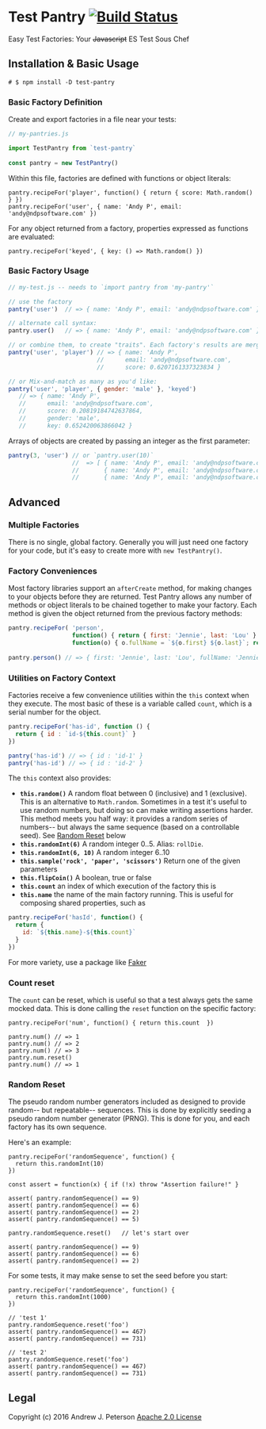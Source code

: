 # Test Pantry  [![Build Status](https://travis-ci.org/ndp-software/test-pantry.svg?branch=master)](https://travis-ci.org/ndp-software/test-pantry)
Easy Test Factories: Your <del>Javascript</del> ES Test Sous Chef 

## Installation & Basic Usage

`# $ npm install -D test-pantry`

### Basic Factory Definition

Create and export factories in a file near your tests:
 
```javascript
// my-pantries.js

import TestPantry from `test-pantry`
 
const pantry = new TestPantry()
```

Within this file, factories are defined with functions or object literals:

```
pantry.recipeFor('player', function() { return { score: Math.random() } })
pantry.recipeFor('user', { name: 'Andy P', email: 'andy@ndpsoftware.com' })
```

For any object returned from a factory, properties expressed as functions are evaluated:

```
pantry.recipeFor('keyed', { key: () => Math.random() })
```

### Basic Factory Usage

```javascript
// my-test.js -- needs to `import pantry from 'my-pantry'`

// use the factory
pantry('user')  // => { name: 'Andy P', email: 'andy@ndpsoftware.com' }

// alternate call syntax:
pantry.user()   // => { name: 'Andy P', email: 'andy@ndpsoftware.com' }

// or combine them, to create "traits". Each factory's results are merged:
pantry('user', 'player') // => { name: 'Andy P',
                         //      email: 'andy@ndpsoftware.com',
                         //      score: 0.6207161337323834 }

// or Mix-and-match as many as you'd like:
pantry('user', 'player', { gender: 'male' }, 'keyed')
   // => { name: 'Andy P',
   //      email: 'andy@ndpsoftware.com',
   //      score: 0.20819184742637864,
   //      gender: 'male',
   //      key: 0.652420063866042 }
```
Arrays of objects are created by passing an integer as the first parameter:

```javascript
pantry(3, 'user') // or `pantry.user(10)`
                  //  => [ { name: 'Andy P', email: 'andy@ndpsoftware.com' },
                  //       { name: 'Andy P', email: 'andy@ndpsoftware.com' },
                  //       { name: 'Andy P', email: 'andy@ndpsoftware.com' } ]
```

## Advanced

### Multiple Factories

There is no single, global factory. Generally you will just need one factory for your
code, but it's easy to create more with `new TestPantry()`.


### Factory Conveniences

Most factory libraries support an `afterCreate` method, for making changes to your objects
before they are returned. Test Pantry allows any number of methods or object literals to be 
chained together to make your factory. Each method is given the object returned from 
the previous factory methods:

```javascript
pantry.recipeFor( 'person',
                  function() { return { first: 'Jennie', last: 'Lou' } },
                  function(o) { o.fullName = `${o.first} ${o.last}`; return o })
                  
pantry.person() // => { first: 'Jennie', last: 'Lou', fullName: 'Jennie Lou' }                  
```                 

### Utilities on Factory Context

Factories receive a few convenience utilities within the `this` context when they execute.
The most basic of these is a variable called `count`, which is a serial number 
for the object.

```javascript
pantry.recipeFor('has-id', function () {
  return { id : `id-${this.count}` }
})

pantry('has-id') // => { id : 'id-1' }
pantry('has-id') // => { id : 'id-2' }
```

The `this` context also provides:

  * **`this.random()`** A random float between 0 (inclusive) and 1 (exclusive). This is an alternative to `Math.random`. Sometimes in a test it's useful to use random numbers, but doing so can make writing assertions harder. This method meets you half way: it provides a random series of numbers-- but always the same sequence (based on a controllable seed). See [Random Reset](#random-reset) below
  * **`this.randomInt(6)`** A random integer 0..5. Alias: `rollDie`.
  * **`this.randomInt(6, 10)`** A random integer 6..10
  * **`this.sample('rock', 'paper', 'scissors')`** Return one of the given parameters
  * **`this.flipCoin()`** A boolean, true or false
  * **`this.count`** an index of which execution of the factory this is
  * **`this.name`** the name of the main factory running. This is useful for composing shared properties, such as 
```javascript
pantry.recipeFor('hasId', function() {  
  return {
    id: `${this.name}-${this.count}`
  }
})
```
  
For more variety, use a package like [Faker](https://www.npmjs.com/package/faker)

### Count reset

The `count` can be reset, which is useful so that a test always gets the 
 same mocked data. This is done calling the `reset` function on the specific factory:

```
pantry.recipeFor('num', function() { return this.count  })

pantry.num() // => 1
pantry.num() // => 2
pantry.num() // => 3
pantry.num.reset()
pantry.num() // => 1
```

### Random Reset

The pseudo random number generators included as designed to provide random--
but repeatable-- sequences. This is done by explicitly seeding a pseudo random number
generator (PRNG). This is done for you, and each factory has its own sequence.

Here's an example:

```
pantry.recipeFor('randomSequence', function() {
  return this.randomInt(10)
})

const assert = function(x) { if (!x) throw "Assertion failure!" }

assert( pantry.randomSequence() == 9)
assert( pantry.randomSequence() == 6)
assert( pantry.randomSequence() == 2)
assert( pantry.randomSequence() == 5)

pantry.randomSequence.reset()   // let's start over

assert( pantry.randomSequence() == 9)
assert( pantry.randomSequence() == 6)
assert( pantry.randomSequence() == 2)
```

For some tests, it may make sense to set the seed before you start:

```
pantry.recipeFor('randomSequence', function() {
  return this.randomInt(1000)
})

// 'test 1'
pantry.randomSequence.reset('foo')
assert( pantry.randomSequence() == 467)
assert( pantry.randomSequence() == 731)

// 'test 2'
pantry.randomSequence.reset('foo')
assert( pantry.randomSequence() == 467)
assert( pantry.randomSequence() == 731)
```

## Legal

Copyright (c) 2016 Andrew J. Peterson
[Apache 2.0 License](https://github.com/ndp/test-pantry/raw/master/LICENSE)
